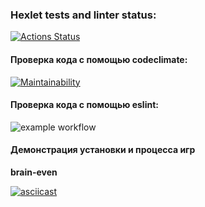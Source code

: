 ### Hexlet tests and linter status:
[![Actions Status](https://github.com/chabann/frontend-project-lvl1/workflows/hexlet-check/badge.svg)](https://github.com/chabann/frontend-project-lvl1/actions)

#### Проверка кода с помощью codeclimate: ####

[![Maintainability](https://api.codeclimate.com/v1/badges/a99a88d28ad37a79dbf6/maintainability)](https://codeclimate.com/github/codeclimate/codeclimate/maintainability)

#### Проверка кода с помощью eslint: ####

![example workflow](https://github.com/chabann/frontend-project-lvl1/actions/workflows/linter-check.yml/badge.svg)

#### Демонстрация установки и процесса игр ####

**brain-even**

[![asciicast](https://asciinema.org/a/qTJu15eNdWwswnObGTFvuaRvY.svg)](https://asciinema.org/a/qTJu15eNdWwswnObGTFvuaRvY)